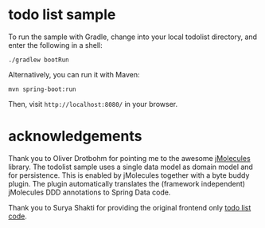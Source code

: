 # todo list sample
To run the sample with Gradle, change into your local todolist directory, and enter the following in a shell:

`./gradlew bootRun`

Alternatively, you can run it with Maven:

`mvn spring-boot:run`

Then, visit `http://localhost:8080/` in your browser.

# acknowledgements
Thank you to Oliver Drotbohm for pointing me to the awesome [jMolecules](https://github.com/xmolecules/jmolecules) library.  The todolist sample uses a single data model as domain model and for persistence. This is enabled by jMolecules together with a byte buddy plugin. The plugin automatically translates the (framework independent) jMolecules DDD annotations to Spring Data code.


Thank you to Surya Shakti for providing the original frontend only [todo list code](https://suryashakti1999.medium.com/to-do-list-app-using-javascript-for-absolute-beginners-13ea9e38a033).

